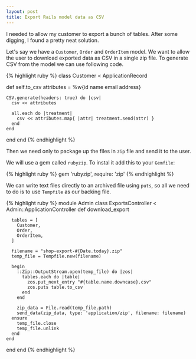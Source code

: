 ```yaml
---
layout: post
title: Export Rails model data as CSV
---
```


I needed to allow my customer to export a bunch of tables. After some digging, I found a pretty neat solution.

Let's say we have a `Customer`, `Order` and `OrderItem` model. We want to allow the user to download exported data as CSV in a single zip file. To generate CSV from the model we can use following code.

{% highlight ruby %}
class Customer < ApplicationRecord

  def self.to_csv
    attributes = %w{id name email address}

    CSV.generate(headers: true) do |csv|
      csv << attributes

      all.each do |treatment|
        csv << attributes.map{ |attr| treatment.send(attr) }
      end
    end
  end
end
{% endhighlight %}

Then we need only to package up the files in `zip` file and send it to the user.

We will use a gem called `rubyzip`. To instal it add this to your `Gemfile`:

{% highlight ruby %}
gem 'rubyzip', require: 'zip'
{% endhighlight %}

We can write text files directly to an archived file using `puts`, so all we need to do is to use `Tempfile` as our backing file.

{% highlight ruby %}
module Admin
  class ExportsController < Admin::ApplicationController
    def download_export

      tables = [
        Customer,
        Order,
        OrderItem,
      ]

      filename = "shop-export-#{Date.today}.zip"
      temp_file = Tempfile.new(filename)

      begin
        ::Zip::OutputStream.open(temp_file) do |zos|
          tables.each do |table|
            zos.put_next_entry "#{table.name.downcase}.csv"
            zos.puts table.to_csv
          end
        end

        zip_data = File.read(temp_file.path)
        send_data(zip_data, type: 'application/zip', filename: filename)
      ensure
        temp_file.close
        temp_file.unlink
      end
    end
  end
end
{% endhighlight %}
